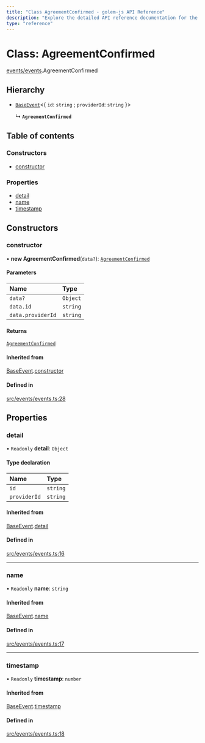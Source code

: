```yaml
---
title: "Class AgreementConfirmed - golem-js API Reference"
description: "Explore the detailed API reference documentation for the Class AgreementConfirmed within the golem-js SDK for the Golem Network."
type: "reference"
---
```

# Class: AgreementConfirmed

[events/events](../modules/events_events).AgreementConfirmed

## Hierarchy

- [`BaseEvent`](events_events.BaseEvent)\<\{ `id`: `string` ; `providerId`: `string`  }\>

  ↳ **`AgreementConfirmed`**

## Table of contents

### Constructors

- [constructor](events_events.AgreementConfirmed#constructor)

### Properties

- [detail](events_events.AgreementConfirmed#detail)
- [name](events_events.AgreementConfirmed#name)
- [timestamp](events_events.AgreementConfirmed#timestamp)

## Constructors

### constructor

• **new AgreementConfirmed**(`data?`): [`AgreementConfirmed`](events_events.AgreementConfirmed)

#### Parameters

| Name | Type |
| :------ | :------ |
| `data?` | `Object` |
| `data.id` | `string` |
| `data.providerId` | `string` |

#### Returns

[`AgreementConfirmed`](events_events.AgreementConfirmed)

#### Inherited from

[BaseEvent](events_events.BaseEvent).[constructor](events_events.BaseEvent#constructor)

#### Defined in

[src/events/events.ts:28](https://github.com/golemfactory/golem-js/blob/cfdb64d/src/events/events.ts#L28)

## Properties

### detail

• `Readonly` **detail**: `Object`

#### Type declaration

| Name | Type |
| :------ | :------ |
| `id` | `string` |
| `providerId` | `string` |

#### Inherited from

[BaseEvent](events_events.BaseEvent).[detail](events_events.BaseEvent#detail)

#### Defined in

[src/events/events.ts:16](https://github.com/golemfactory/golem-js/blob/cfdb64d/src/events/events.ts#L16)

___

### name

• `Readonly` **name**: `string`

#### Inherited from

[BaseEvent](events_events.BaseEvent).[name](events_events.BaseEvent#name)

#### Defined in

[src/events/events.ts:17](https://github.com/golemfactory/golem-js/blob/cfdb64d/src/events/events.ts#L17)

___

### timestamp

• `Readonly` **timestamp**: `number`

#### Inherited from

[BaseEvent](events_events.BaseEvent).[timestamp](events_events.BaseEvent#timestamp)

#### Defined in

[src/events/events.ts:18](https://github.com/golemfactory/golem-js/blob/cfdb64d/src/events/events.ts#L18)
